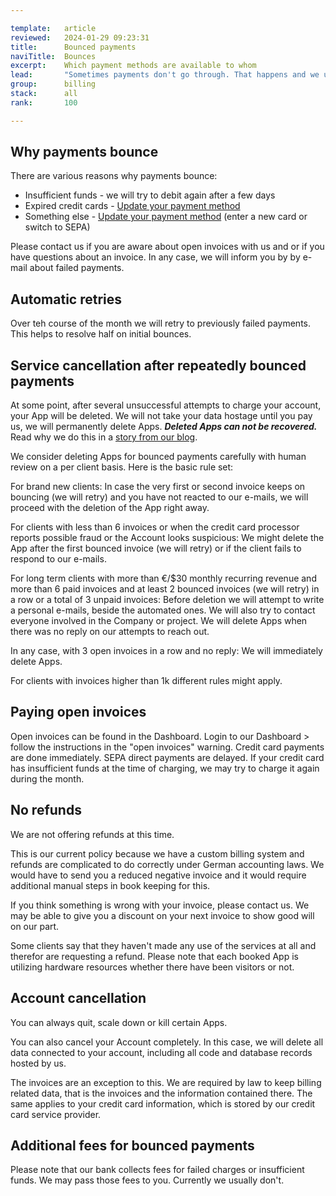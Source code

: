```yaml
---

template:   article
reviewed:   2024-01-29 09:23:31
title:      Bounced payments
naviTitle:  Bounces
excerpt:    Which payment methods are available to whom
lead:       "Sometimes payments don't go through. That happens and we understand it. Don't panic, but take care. This article guides you through the steps."
group:      billing
stack:      all
rank:       100

---
```


## Why payments bounce

There are various reasons why payments bounce:

* Insufficient funds - we will try to debit again after a few days
* Expired credit cards - [Update your payment method](/billing-contact#toc-changing-the-payment-method)
* Something else - [Update your payment method](/billing-contact#toc-changing-the-payment-method) (enter a new card or switch to SEPA)

Please contact us if you are aware about open invoices with us and or if you have questions about an invoice. In any case, we will inform you by by e-mail about failed payments.

## Automatic retries

Over teh course of the month we will retry to previously failed payments. This helps to resolve half on initial bounces.

## Service cancellation after repeatedly bounced payments

At some point, after several unsuccessful attempts to charge your account, your App will be deleted. We will not take your data hostage until you pay us, we will permanently delete Apps. ***Deleted Apps can not be recovered.*** Read why we do this in a [story from our blog](https://blog.fortrabbit.com/bounced-payment).

We consider deleting Apps for bounced payments carefully with human review on a per client basis. Here is the basic rule set:

For brand new clients: In case the very first or second invoice keeps on bouncing (we will retry) and you have not reacted to our e-mails, we will proceed with the deletion of the App right away.

For clients with less than 6 invoices or when the credit card processor reports possible fraud or the Account looks suspicious: We might delete the App after the first bounced invoice (we will retry) or if the client fails to respond to our e-mails.

For long term clients with more than €/$30 monthly recurring revenue and more than 6 paid invoices and at least 2 bounced invoices (we will retry) in a row or a total of 3 unpaid invoices: Before deletion we will attempt to write a personal e-mails, beside the automated ones. We will also try to contact everyone involved in the Company or project. We will delete Apps when there was no reply on our attempts to reach out.

In any case, with 3 open invoices in a row and no reply: We will immediately delete Apps.

For clients with invoices higher than 1k different rules might apply.

## Paying open invoices

Open invoices can be found in the Dashboard. Login to our Dashboard &gt; follow the instructions in the "open invoices" warning. Credit card payments are done immediately. SEPA direct payments are delayed. If your credit card has insufficient funds at the time of charging, we may try to charge it again during the month.

## No refunds

We are not offering refunds at this time.

This is our current policy because we have a custom billing system and refunds are complicated to do correctly under German accounting laws. We would have to send you a reduced negative invoice and it would require additional manual steps in book keeping for this.

If you think something is wrong with your invoice, please contact us. We may be able to give you a discount on your next invoice to show good will on our part.

Some clients say that they haven't made any use of the services at all and therefor are requesting a refund. Please note that each booked App is utilizing hardware resources whether there have been visitors or not.

## Account cancellation

You can always quit, scale down or kill certain Apps.

You can also cancel your Account completely. In this case, we will delete all data connected to your account, including all code and database records hosted by us.

The invoices are an exception to this. We are required by law to keep billing related data, that is the invoices and the information contained there. The same applies to your credit card information, which is stored by our credit card service provider.

## Additional fees for bounced payments

Please note that our bank collects fees for failed charges or insufficient funds. We may pass those fees to you. Currently we usually don't.
